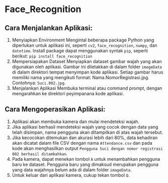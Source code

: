 # Face_Recognition
## Cara Menjalankan Aplikasi:
1.	Menyiapkan Environment
Mengintal beberapa package Python yang diperlukan untuk aplikasi ini, seperti `cv2`, `face_recognition`, `numpy`, dan `datetime`. Install package dapat menggunakan syntak `pip`, seperti berikut:
`pip install face_recognition`
2.	Mempersiapakan Dataset
Menyiapkan dataset gambar wajah yang akan digunakan oleh aplikasi. Gambar ini diletakkan di dalam folder `imageData` di dalam direktori tempat menyimpan kode aplikasi. Setiap gambar harus memiliki nama yang mengikuti format: Nama.NomorRegistrasi.jpg. Contohnya: `Suci.002.jpg`.
3.	Menjalankan Aplikasi
Membuka terminal atau command prompt, dengan mengarahkan ke direktori peyimpanana kode aplikasi.

## Cara Mengoperasikan Aplikasi:
1.	Aplikasi akan membuka kamera dan mulai mendeteksi wajah.
2.	Jika aplikasi berhasil mendeteksi wajah yang cocok dengan data yang telah disimpan, nama pengguna akan ditampilkan di atas wajah tersebut.
3.	Jika kecocokan ditemukan dan akurasi lebih dari 80%, data kehadiran akan dicatat dalam file CSV dengan nama `Attendance.csv` dan pada kode akan menghasilkan output `Pengguna Suci dengan nomor registrasi 002 berhasil ditambahkan`.
4.	Pada kamera, dapat menekan tombol `A` untuk menambahkan pengguna baru ke dataset. Pengguna baru yang dimaksud merupakan pengguna yang data wajahnya belum ada di dalam folder `imageData`.
5.	Untuk keluar dari aplikasi kamera, cukup tekan tombol `Q`.
